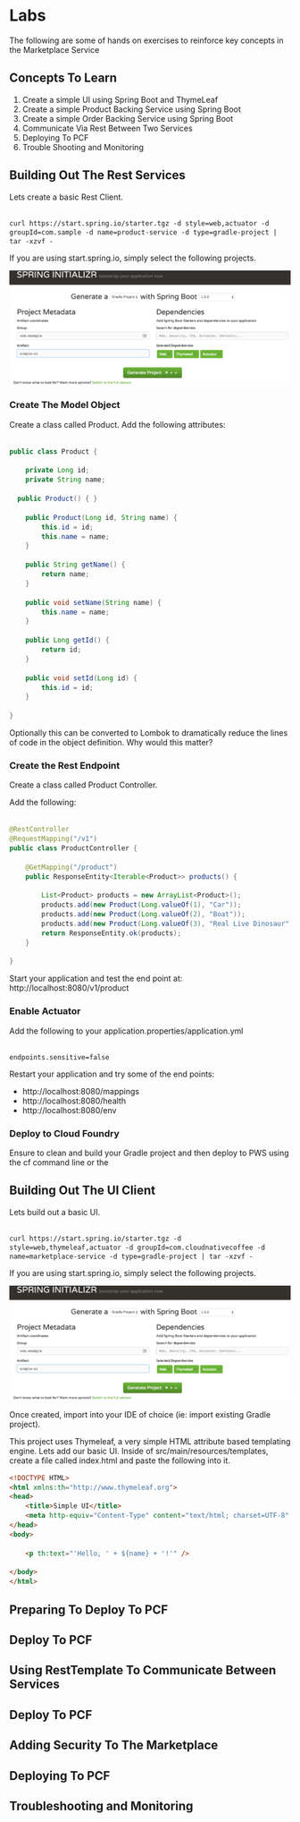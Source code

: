 # Labs

The following are some of hands on exercises to reinforce key concepts in the Marketplace Service

## Concepts To Learn
1. Create a simple UI using Spring Boot and ThymeLeaf
2. Create a simple Product Backing Service using Spring Boot
3. Create a simple Order Backing Service using Spring Boot
4. Communicate Via Rest Between Two Services
5. Deploying To PCF
6. Trouble Shooting and Monitoring

## Building Out The Rest Services

Lets create a basic Rest Client.

```shell

curl https://start.spring.io/starter.tgz -d style=web,actuator -d groupId=com.sample -d name=product-service -d type=gradle-project | tar -xzvf -

```
If you are using start.spring.io, simply select the following projects.

![Architecture](images/project_create.png)

### Create The Model Object

Create a class called Product. Add the following attributes:

```java

public class Product {

	private Long id;
	private String name;
  
  public Product() { }

	public Product(Long id, String name) {
		this.id = id;
		this.name = name;
	}

	public String getName() {
		return name;
	}

	public void setName(String name) {
		this.name = name;
	}

	public Long getId() {
		return id;
	}

	public void setId(Long id) {
		this.id = id;
	}

}

```

Optionally this can be converted to Lombok to dramatically reduce the lines of code in the object definition. Why would this matter?

### Create the Rest Endpoint

Create a class called Product Controller.

Add the following:

```java

@RestController
@RequestMapping("/v1")
public class ProductController {
	
	@GetMapping("/product")
	public ResponseEntity<Iterable<Product>> products() {
  
		List<Product> products = new ArrayList<Product>();
		products.add(new Product(Long.valueOf(1), "Car"));
		products.add(new Product(Long.valueOf(2), "Boat"));
		products.add(new Product(Long.valueOf(3), "Real Live Dinosaur"));
		return ResponseEntity.ok(products);
	}

}


```

Start your application and test the end point at: http://localhost:8080/v1/product

### Enable Actuator

Add the following to your application.properties/application.yml

```shell

endpoints.sensitive=false

```

Restart your application and try some of the end points:

- http://localhost:8080/mappings
- http://localhost:8080/health
- http://localhost:8080/env

### Deploy to Cloud Foundry

Ensure to clean and build your Gradle project and then deploy to PWS using the cf command line or the 


## Building Out The UI Client

Lets build out a basic UI. 

```shell

curl https://start.spring.io/starter.tgz -d style=web,thymeleaf,actuator -d groupId=com.cloudnativecoffee -d name=marketplace-service -d type=gradle-project | tar -xzvf -

```

If you are using start.spring.io, simply select the following projects.

![Architecture](images/project_create.png)

Once created, import into your IDE of choice (ie: import existing Gradle project).

This project uses Thymeleaf, a very simple HTML attribute based templating engine. Lets add our basic UI. Inside of src/main/resources/templates, create a file called index.html and paste the following into it.

```html
<!DOCTYPE HTML>
<html xmlns:th="http://www.thymeleaf.org">
<head>
    <title>Simple UI</title>
    <meta http-equiv="Content-Type" content="text/html; charset=UTF-8" />
</head>
<body>
	
	<p th:text="'Hello, ' + ${name} + '!'" />
    
</body>
</html>

```


## Preparing To Deploy To PCF

## Deploy To PCF

## Using RestTemplate To Communicate Between Services

## Deploy To PCF

## Adding Security To The Marketplace

## Deploying To PCF

## Troubleshooting and Monitoring
